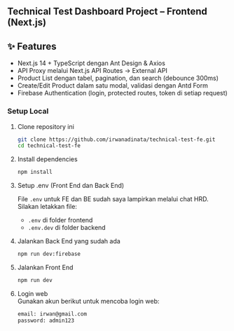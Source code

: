 ## Technical Test Dashboard Project – Frontend (Next.js)

## ✨ Features
- Next.js 14 + TypeScript dengan Ant Design & Axios
- API Proxy melalui Next.js API Routes → External API
- Product List dengan tabel, pagination, dan search (debounce 300ms)
- Create/Edit Product dalam satu modal, validasi dengan Antd Form
- Firebase Authentication (login, protected routes, token di setiap request)

### Setup Local

1. Clone repository ini

   ```bash
   git clone https://github.com/irwanadinata/technical-test-fe.git
   cd technical-test-fe
   ```

2. Install dependencies

   ```bash
   npm install
   ```

3. Setup .env (Front End dan Back End)

   File `.env` untuk FE dan BE sudah saya lampirkan melalui chat HRD.<br>
   Silakan letakkan file:<br>

   - `.env` di folder frontend<br>
   - `.env.dev` di folder backend

4. Jalankan Back End yang sudah ada

   ```bash
   npm run dev:firebase
   ```

5. Jalankan Front End

   ```bash
   npm run dev
   ```

6. Login web<br>
   Gunakan akun berikut untuk mencoba login web:

   ```bash
   email: irwan@gmail.com
   password: admin123
   ```
